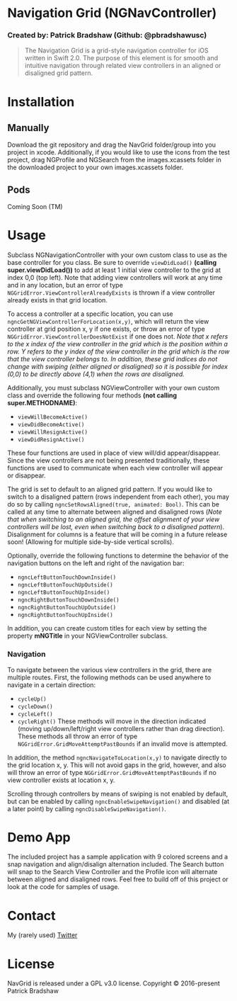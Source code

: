 # Navigation Grid (NGNavController)
### Created by: Patrick Bradshaw (Github: @pbradshawusc)

> The Navigation Grid is a grid-style navigation controller for iOS written in Swift 2.0.
> The purpose of this element is for smooth and intuitive navigation through related view controllers in an aligned or disaligned grid pattern.

Installation
============

Manually
--------

Download the git repository and drag the NavGrid folder/group into you project in xcode.
Additionally, if you would like to use the icons from the test project, drag NGProfile and NGSearch from the images.xcassets folder in the downloaded project to your own images.xcassets folder.

Pods
----

Coming Soon (TM)

Usage
=====

Subclass NGNavigationController with your own custom class to use as the base controller for you class. Be sure to override `viewDidLoad()` **(calling super.viewDidLoad())** to add at least 1 initial view controller to the grid at index 0,0 (top left).
Note that adding view controllers will work at any time and in any location, but an error of type `NGGridError.ViewControllerAlreadyExists` is thrown if a view controller already exists in that grid location.

To access a controller at a specific location, you can use `ngncGetNGViewControllerForLocation(x,y)`, which will return the view controller at grid position x, y if one exists, or throw an error of type `NGGridError.ViewControllerDoesNotExist` if one does not. *Note that x refers to the x index of the view controller in the grid which is the position within a row. Y refers to the y index of the view controller in the grid which is the row that the view controller belongs to. In addition, these grid indices do not change with swiping (either aligned or disaligned) so it is possible for index (0,0) to be directly above (4,1) when the rows are disaligned.*

Additionally, you must subclass NGViewController with your own custom class and override the following four methods **(not calling super.METHODNAME)**:
* `viewWillBecomeActive()`
* `viewDidBecomeActive()`
* `viewWillResignActive()`
* `viewDidResignActive()`

These four functions are used in place of view will/did appear/disappear. Since the view controllers are not being presented traditionally, these functions are used to communicate when each view controller will appear or disappear.

The grid is set to default to an aligned grid pattern. If you would like to switch to a disaligned pattern (rows independent from each other), you may do so by calling `ngncSetRowsAligned(true, animated: Bool)`. This can be called at any time to alternate between aligned and disaligned rows (*Note that when switching to an aligned grid, the offset alignment of your view controllers will be lost, even when switching back to a disaligned pattern*). Disalignment for columns is a feature that will be coming in a future release soon! (Allowing for multiple side-by-side vertical scrolls).

Optionally, override the following functions to determine the behavior of the navigation buttons on the left and right of the navigation bar:
* `ngncLeftButtonTouchDownInside()`
* `ngncLeftButtonTouchUpOutside()`
* `ngncLeftButtonTouchUpInside()`
* `ngncRightButtonTouchDownInside()`
* `ngncRightButtonTouchUpOutside()`
* `ngncRightButtonTouchUpInside()`

In addition, you can create custom titles for each view by setting the property **mNGTitle** in your NGViewController subclass.

### Navigation

To navigate between the various view controllers in the grid, there are multiple routes.
First, the following methods can be used anywhere to navigate in a certain direction:
* `cycleUp()`
* `cycleDown()`
* `cycleLeft()`
* `cycleRight()`
These methods will move in the direction indicated (moving up/down/left/right view controllers rather than drag direction). These methods all throw an error of type `NGGridError.GridMoveAttemptPastBounds` if an invalid move is attempted.

In addition, the method `ngncNavigateToLocation(x,y)` to navigate directly to the grid location x, y. This will not avoid gaps in the grid, however, and also will throw an error of type `NGGridError.GridMoveAttemptPastBounds` if no view controller exists at location x, y.

Scrolling through controllers by means of swiping is not enabled by default, but can be enabled by calling `ngncEnableSwipeNavigation()` and disabled (at a later point) by calling `ngncDisableSwipeNavigation()`.

Demo App
========

The included project has a sample application with 9 colored screens and a snap navigation and align/disalign alternation included. The Search button will snap to the Search View Controller and the Profile icon will alternate between aligned and disaligned rows. Feel free to build off of this project or look at the code for samples of usage.

Contact
=======

My (rarely used) [Twitter](https://twitter.com/PatrickBUSC)

License
=======

NavGrid is released under a GPL v3.0 license.
Copyright &copy; 2016-present Patrick Bradshaw
